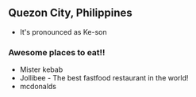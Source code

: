 ## Quezon City, Philippines
- It's pronounced as Ke-son
### Awesome places to eat!!
- Mister kebab
- Jollibee - The best fastfood restaurant in the world!
- mcdonalds
